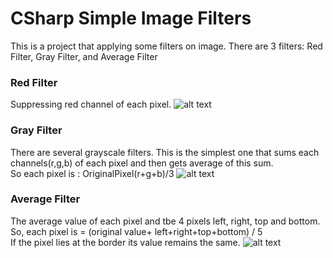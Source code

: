 # CSharp Simple Image Filters
This is a project that applying some filters on image. There are 3 filters: Red Filter, Gray Filter, and Average Filter 

### Red Filter
Suppressing red channel of each pixel.
![alt text](http://umitunal.org/wp-content/github/sip1.PNG)

### Gray Filter
There are several grayscale filters. This is the simplest one that sums each channels(r,g,b) of each pixel and then gets average of this sum.\
So each pixel is : OriginalPixel(r+g+b)/3
![alt text](http://umitunal.org/wp-content/github/sip2.PNG)

### Average Filter
The average value of each pixel and tbe 4 pixels left, right, top and bottom.\
So, each pixel is = (original value+ left+right+top+bottom) / 5 \
If the pixel lies at the border its value remains the same.
![alt text](http://umitunal.org/wp-content/github/sip3.PNG)
